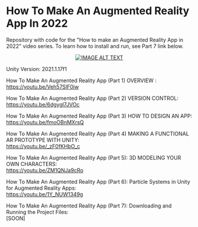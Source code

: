 # How To Make An Augmented Reality App In 2022

Repository with code for the "How to make an Augmented Reality App in 2022" video series. To learn how to install and run, see Part 7 link below.

<div align="center">
  <a href="https://www.youtube.com/watch?v=Veh57SlF0iw"><img src="https://yt-embed.herokuapp.com/embed?v=Veh57SlF0iw" alt="IMAGE ALT TEXT"></a>
</div>


   
Unity Version: 2021.1.17f1

How To Make An Augmented Reality App (Part 1) OVERVIEW :  
https://youtu.be/Veh57SlF0iw

How To Make An Augmented Reality App (Part 2) VERSION CONTROL:  
https://youtu.be/6dgygl7JVOc

How To Make An Augmented Reality App (Part 3) HOW TO DESIGN AN APP:   
https://youtu.be/fmoOBnMXrsQ

How To Make An Augmented Reality App (Part 4) MAKING A FUNCTIONAL AR PROTOTYPE WITH UNITY:  
https://youtu.be/_zF0fKHbO_c

How To Make An Augmented Reality App (Part 5): 3D MODELING YOUR OWN CHARACTERS:  
https://youtu.be/ZM1QNJa9cRo

How To Make An Augmented Reality App (Part 6): Particle Systems in Unity for Augmented Reality Apps:  
https://youtu.be/1Y_NUW1349g

How To Make An Augmented Reality App (Part 7): Downloading and Running the Project Files:  
[SOON]
